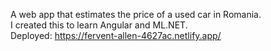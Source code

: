 A web app that estimates the price of a used car in Romania. </br>
I created this to learn Angular and ML.NET. </br>
Deployed: https://fervent-allen-4627ac.netlify.app/
